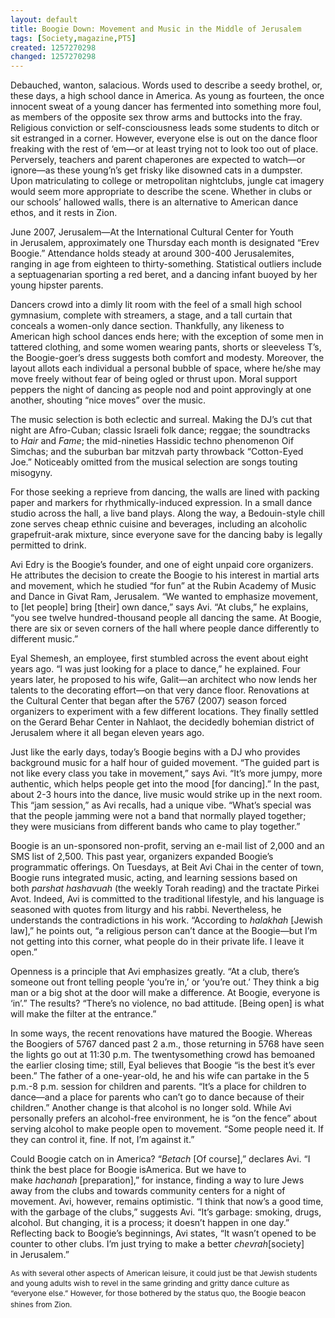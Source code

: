 ```yaml
---
layout: default
title: Boogie Down: Movement and Music in the Middle of Jerusalem
tags: [Society,magazine,PT5]
created: 1257270298
changed: 1257270298
---
```

<p><span class="Apple-style-span" style="font-size: 12px; line-height: 16px; ">
<p style="margin-top: 0px; margin-right: 0px; margin-bottom: 1em; margin-left: 0px; ">Debauched, wanton, salacious. Words used to describe a seedy brothel, or, these days, a high school dance in&nbsp;<st1:country-region w:st="on"><st1:place w:st="on">America</st1:place></st1:country-region>. As young as fourteen, the once innocent sweat of a young dancer has fermented into something more foul, as members of the opposite sex throw arms and buttocks into the fray. Religious conviction or self-consciousness leads some students to ditch or sit estranged in a corner. However, everyone else is out on the dance floor freaking with the rest of &lsquo;em&mdash;or at least trying not to look too out of place. Perversely, teachers and parent chaperones are expected to watch&mdash;or ignore&mdash;as these young&rsquo;n&rsquo;s get frisky like disowned cats in a dumpster. Upon matriculating to college or metropolitan nightclubs, jungle cat imagery would seem more appropriate to describe the scene. Whether in clubs or our schools&rsquo; hallowed walls, there is an alternative to American dance ethos, and it rests in&nbsp;<st1:city w:st="on"><st1:place w:st="on">Zion</st1:place></st1:city>.</p>
<p style="margin-top: 0px; margin-right: 0px; margin-bottom: 1em; margin-left: 0px; ">June 2007,&nbsp;<st1:city w:st="on">Jerusalem</st1:city>&mdash;At the International Cultural Center for Youth in&nbsp;<st1:city w:st="on"><st1:place w:st="on">Jerusalem</st1:place></st1:city>, approximately one Thursday each month is designated &ldquo;Erev Boogie.&rdquo; Attendance holds steady at around 300-400 Jerusalemites, ranging in age from eighteen to thirty-something. Statistical outliers include a septuagenarian sporting a red beret, and a dancing infant buoyed by her young hipster parents.</p>
<p style="margin-top: 0px; margin-right: 0px; margin-bottom: 1em; margin-left: 0px; ">Dancers crowd into a dimly lit room with the feel of a small high school gymnasium, complete with streamers, a stage, and a tall curtain that conceals a women-only dance section. Thankfully, any likeness to American high school dances ends here; with the exception of some men in tattered clothing, and some women wearing pants, shorts or sleeveless T&rsquo;s, the Boogie-goer&rsquo;s dress suggests both comfort and modesty. Moreover, the layout allots each individual a personal bubble of space, where he/she may move freely without fear of being ogled or thrust upon. Moral support peppers the night of dancing as people nod and point approvingly at one another, shouting &ldquo;nice moves&rdquo; over the music.</p>
<p style="margin-top: 0px; margin-right: 0px; margin-bottom: 1em; margin-left: 0px; ">The music selection is both eclectic and surreal. Making the DJ&rsquo;s cut that night are Afro-Cuban; classic Israeli folk dance; reggae; the soundtracks to&nbsp;<em>Hair&nbsp;</em>and&nbsp;<em>Fame</em>; the mid-nineties Hassidic techno phenomenon Oif Simchas; and the suburban bar mitzvah party throwback &ldquo;Cotton-Eyed Joe.&rdquo; Noticeably omitted from the musical selection are songs touting misogyny.</p>
<p style="margin-top: 0px; margin-right: 0px; margin-bottom: 1em; margin-left: 0px; ">For those seeking a reprieve from dancing, the walls are lined with packing paper and markers for rhythmically-induced expression. In a small dance studio across the hall, a live band plays. Along the way, a Bedouin-style chill zone serves cheap ethnic cuisine and beverages, including an alcoholic grapefruit-arak mixture, since everyone save for the dancing baby is legally permitted to drink.</p>
<p style="margin-top: 0px; margin-right: 0px; margin-bottom: 1em; margin-left: 0px; ">Avi Edry is the Boogie&rsquo;s founder, and one of eight unpaid core organizers. He attributes the decision to create the Boogie to his interest in martial arts and movement, which he studied &ldquo;for fun&rdquo; at the Rubin Academy of Music and Dance in Givat Ram,&nbsp;<st1:city w:st="on"><st1:place w:st="on">Jerusalem</st1:place></st1:city>. &ldquo;We wanted to emphasize movement, to [let people] bring [their] own dance,&rdquo; says Avi. &ldquo;At clubs,&rdquo; he explains, &ldquo;you see twelve hundred-thousand people all dancing the same. At Boogie, there are six or seven corners of the hall where people dance differently to different music.&rdquo;</p>
<p style="margin-top: 0px; margin-right: 0px; margin-bottom: 1em; margin-left: 0px; ">Eyal Shemesh, an employee, first stumbled across the event about eight years ago. &ldquo;I was just looking for a place to dance,&rdquo; he explained. Four years later, he proposed to his wife, Galit&mdash;an architect who now lends her talents to the decorating effort&mdash;on that very dance floor. Renovations at the&nbsp;<st1:place w:st="on"><st1:placename w:st="on">Cultural</st1:placename>&nbsp;<st1:placetype w:st="on">Center</st1:placetype></st1:place>&nbsp;that began after the 5767 (2007) season forced organizers to experiment with a few different locations. They finally settled on the&nbsp;<st1:place w:st="on"><st1:placename w:st="on">Gerard</st1:placename>&nbsp;<st1:placename w:st="on">Behar</st1:placename>&nbsp;<st1:placetype w:st="on">Center</st1:placetype></st1:place>&nbsp;in Nahlaot, the decidedly bohemian district of Jerusalem where it all began eleven years ago.</p>
<p style="margin-top: 0px; margin-right: 0px; margin-bottom: 1em; margin-left: 0px; ">Just like the early days, today&rsquo;s Boogie begins with a DJ who provides background music for a half hour of guided movement. &ldquo;The guided part is not like every class you take in movement,&rdquo; says Avi. &ldquo;It&rsquo;s more jumpy, more authentic, which helps people get into the mood [for dancing].&rdquo; In the past, about 2-3 hours into the dance, live music would strike up in the next room. This &ldquo;jam session,&rdquo; as Avi recalls, had a unique vibe. &ldquo;What&rsquo;s special was that the people jamming were not a band that normally played together; they were musicians from different bands who came to play together.&rdquo;</p>
<p style="margin-top: 0px; margin-right: 0px; margin-bottom: 1em; margin-left: 0px; ">Boogie is an un-sponsored non-profit, serving an e-mail list of 2,000 and an SMS list of 2,500. This past year, organizers expanded Boogie&rsquo;s programmatic offerings. On Tuesdays, at Beit Avi Chai in the center of town, Boogie runs integrated music, acting, and learning sessions based on both&nbsp;<em>parshat hashavuah</em>&nbsp;(the weekly Torah reading)<em>&nbsp;</em>and the tractate Pirkei Avot. Indeed, Avi is committed to the traditional lifestyle, and his language is seasoned with quotes from liturgy and his rabbi. Nevertheless, he understands the contradictions in his work. &ldquo;According to&nbsp;<em>halakhah&nbsp;</em>[Jewish law],&rdquo; he points out, &ldquo;a religious person can&rsquo;t dance at the Boogie&mdash;but I&rsquo;m not getting into this corner, what people do in their private life. I leave it open.&rdquo;</p>
<p style="margin-top: 0px; margin-right: 0px; margin-bottom: 1em; margin-left: 0px; ">Openness is a principle that Avi emphasizes greatly. &ldquo;At a club, there&rsquo;s someone out front telling people &lsquo;you&rsquo;re in,&rsquo; or &lsquo;you&rsquo;re out.&rsquo; They think a big man or a big shot at the door will make a difference. At Boogie, everyone is &lsquo;in&rsquo;.&rdquo; The results? &ldquo;There&rsquo;s no violence, no bad attitude. [Being open] is what will make the filter at the entrance.&rdquo;</p>
<p style="margin-top: 0px; margin-right: 0px; margin-bottom: 1em; margin-left: 0px; ">In some ways, the recent renovations have matured the Boogie. Whereas the Boogiers of 5767 danced past 2 a.m., those returning in 5768 have seen the lights go out at 11:30 p.m. The twentysomething crowd has bemoaned the earlier closing time; still, Eyal believes that Boogie &ldquo;is the best it&rsquo;s ever been.&rdquo; The father of a one-year-old, he and his wife can partake in the 5 p.m.-8 p.m. session for children and parents. &ldquo;It&rsquo;s a place for children to dance&mdash;and a place for parents who can&rsquo;t go to dance because of their children.&rdquo; Another change is that alcohol is no longer sold. While Avi personally prefers an alcohol-free environment, he is &ldquo;on the fence&rdquo; about serving alcohol to make people open to movement. &ldquo;Some people need it. If they can control it, fine. If not, I&rsquo;m against it.&rdquo;</p>
<p style="margin-top: 0px; margin-right: 0px; margin-bottom: 1em; margin-left: 0px; ">Could Boogie catch on in&nbsp;<st1:country-region w:st="on"><st1:place w:st="on">America</st1:place></st1:country-region>? &ldquo;<em>Betach</em>&nbsp;[Of course],&rdquo; declares Avi. &ldquo;I think the best place for Boogie is<st1:country-region w:st="on"><st1:place w:st="on">America</st1:place></st1:country-region>. But we have to make&nbsp;<em>hachanah</em>&nbsp;[preparation],&rdquo; for instance, finding a way to lure Jews away from the clubs and towards community centers for a night of movement. Avi, however, remains optimistic. &ldquo;I think that now&rsquo;s a good time, with the garbage of the clubs,&rdquo; suggests Avi. &ldquo;It&rsquo;s garbage: smoking, drugs, alcohol. But changing, it is a process; it doesn&rsquo;t happen in one day.&rdquo; Reflecting back to Boogie&rsquo;s beginnings, Avi states, &ldquo;It wasn&rsquo;t opened to be counter to other clubs. I&rsquo;m just trying to make a better&nbsp;<em>chevrah</em>[society] in&nbsp;<st1:city w:st="on"><st1:place w:st="on">Jerusalem</st1:place></st1:city>.&rdquo;</p>
</span></p>
<p><span class="Apple-style-span" style="font-size: 12px; line-height: 16px; ">As with several other aspects of American leisure, it could just be that Jewish students and young adults wish to revel in the same grinding and gritty dance culture as &ldquo;everyone else.&rdquo; However, for those bothered by the status quo, the Boogie beacon shines from&nbsp;<st1:city w:st="on"><st1:place w:st="on">Zion</st1:place></st1:city>.</span>&nbsp;</p>